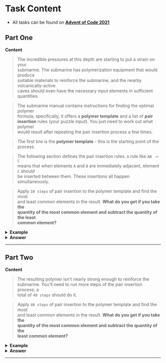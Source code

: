 # Task Content
 - All tasks can be found on **[Advent of Code 2021](https://adventofcode.com/2021)** 
 
## Part One

**Content**

> The incredible pressures at this depth are starting to put a strain on your  
> submarine. The submarine has polymerization equipment that would produce  
> suitable materials to reinforce the submarine, and the nearby volcanically-active  
> caves should even have the necessary input elements in sufficient quantities.

> The submarine manual contains instructions for finding the optimal polymer  
> formula; specifically, it offers a **polymer template** and a list of **pair  
> insertion** rules (your puzzle input). You just need to work out what polymer  
> would result after repeating the pair insertion process a few times.

> The first line is the **polymer template** - this is the starting point of the process.

> The following section defines the pair insertion rules. `A` rule like `AB -> C`  
> means that when elements `A` and `B` are immediately adjacent, element `C` should  
> be inserted between them. These insertions all happen simultaneously.

> Apply `10 steps` of pair insertion to the polymer template and find the most  
> and least common elements in the result. **What do you get if you take the  
> quantity of the most common element and subtract the quantity of the least  
> common element?**

<details>
  <summary><strong> Example </strong></summary>
  
<pre>
NNCB

CH -> B
HH -> N
CB -> H
NH -> C
HB -> C
HC -> B
HN -> C
NN -> C
BH -> H
NC -> B
NB -> B
BN -> B
BB -> N
BC -> B
CC -> N
CN -> C
</pre>

So, starting with the polymer template `NNCB`, the first step simultaneously considers all three pairs:

 - The first pair (`NN`) matches the rule `NN -> C`, so element `C` is inserted between the first `N` and the second `N`.
 - The second pair (`NC`) matches the rule `NC -> B`, so element `B` is inserted between the `N` and the `C`.
 - The third pair (`CB`) matches the rule `CB -> H`, so element `H` is inserted between the `C` and the `B`.
  
Note that these pairs overlap: the second element of one pair is the first element of the next pair.  
Also, because all pairs are considered simultaneously, inserted elements are not considered to be  
part of a pair until the next step. 

After the first step of this process, the polymer becomes `NCNBCHB`.

Here are the results of a few steps using the above rules: 
  
<pre>
Template:     NNCB
After step 1: NCNBCHB
After step 2: NBCCNBBBCBHCB
After step 3: NBBBCNCCNBBNBNBBCHBHHBCHB
After step 4: NBBNBNBBCCNBCNCCNBBNBBNBBBNBBNBBCBHCBHHNHCBBCBHCB
</pre>

This polymer grows quickly. After `step 5`, it has length `97`; After `step 10`, it has length `3073`.  
After `step 10`, `B` occurs `1749` times, `C` occurs `298` times, `H` occurs `161` times, and `N` occurs `865` times;  
taking the quantity of **the most common** element (`B`, `1749`) and subtracting the quantity of   
**the least common** element (`H`, `161`) produces **`1749 - 161 = 1588`**.  

</details>

<details>
  <summary><strong> Answer </strong></summary>
  <div align="right">
    
   My puzzle answer was: **`3009`**
    
  </div>
</details> 

___

## Part Two

**Content**
> The resulting polymer isn't nearly strong enough to reinforce the  
> submarine. You'll need to run more steps of the pair insertion process; a  
> total of `40 steps` should do it.

> Apply `40 steps` of pair insertion to the polymer template and find the most  
> and least common elements in the result. **What do you get if you take the   
> quantity of the most common element and subtract the quantity of the   
> least common element?**

<details>
  <summary><strong> Example </strong></summary>
<br />
  
  <pre>
NNCB

CH -> B
HH -> N
CB -> H
NH -> C
HB -> C
HC -> B
HN -> C
NN -> C
BH -> H
NC -> B
NB -> B
BN -> B
BB -> N
BC -> B
CC -> N
CN -> C
</pre>
  
In the above example, **the most common** element is `B` (occurring `2192039569602` times) and **the least   
common** element is `H` (occurring `3849876073` times); subtracting these produces `2188189693529`.
  
</details>

<details>
  <summary><strong> Answer </strong></summary>
  <div align="right">
    
   My puzzle answer was: **`3459822539451`**
    
  </div>
</details> 

___

<br />
